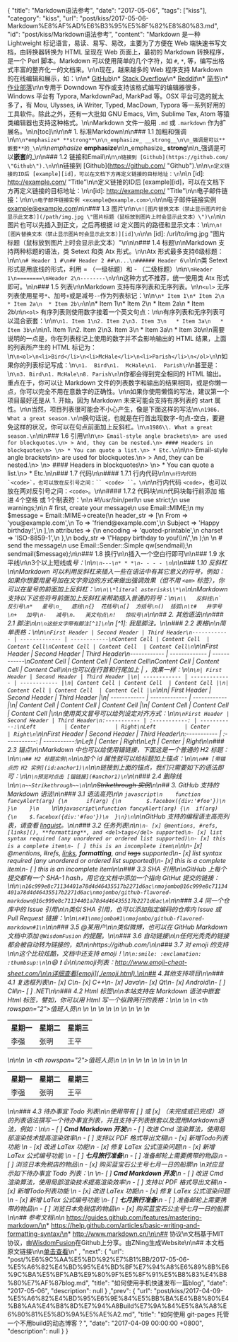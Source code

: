 {
    "title": "Markdown语法参考",
    "date": "2017-05-06",
    "tags": ["kiss"],
    "category": "kiss",
    "url": "post/kiss/2017-05-06-Markdown%E8%AF%AD%E6%B3%95%E5%8F%82%E8%80%83.md",
    "id": "post/kiss/Markdown语法参考",
    "content": "Markdown 是一种 Lightweight 标记语言，易读、易写、易改，主要为了方便在 Web 端快速书写文档，由转换器转换为 HTML 呈现在 Web 页面上，最初的 Markdown 转换程序，是一个 Perl 脚本。Markdown 可以使用简单的几个字符，如 `#`, `*`, 等，编写出格式丰富的整齐化一的文档来。\n\n现在，越来越多的 Web 程序支持 Markdown 的在线编辑和展示，如：\n\n* [GitHub](https://github.com/)\n* [Stack Overflow](http://stackoverflow.com/)\n* [Reddit](https://www.reddit.com/)\n* [简书](http://www.jianshu.com/)\n* [作业部落](https://www.zybuluo.com/)\n\n专用于 Downdown 写作或支持该格式编写的编辑器很多，Windows 平台有 Typora, MarkdownPad, MarkPad 等。OSX 平台可选的就太多了，有 Mou, Ulysses, iA Writer, Typed, MacDown, Typora 等一系列好用的工具软件。除此之外，还有一大批如 GNU Emacs, Vim, Sublime Tex, Atom 等猿类编辑器也支持这种格式。\n\nMarkdown 文件一般用 `.md` 或 `.markdown` 作为扩展名。\n\n[toc]\n\n\n# 1. 标准Markdown\n\n### 1.1 加粗和强调\n\n```\n*emphasize* **strong**\n\n_emphasize_ __strong__\n\n_强调是可以**嵌套**的_\n```\n\n*emphasize* **emphasize**\n\n_emphasize_ __strong__\n\n_强调是可以**嵌套**的_\n\n### 1.2 链接和Email\n\n```\n链接到 [Github](https://github.com/ \"Github\").\n```\n\n链接到 [Github](https://github.com/ \"Github\").\n\n```\n定义链接的ID后 [example][id]，可以在文档下方再定义链接的目标地址：\n```\n\n    [id]: http://example.com/  \"Title\"\n\n定义链接的ID后 [example][id]，可以在文档下方再定义链接的目标地址：\n\n[id]: http://example.com/  \"Title\"\n\n电子邮件链接：\n\n```\n电子邮件链接实例 <example@example.com>\n```\n\n电子邮件链接实例 <example@example.com>\n\n### 1.3 图片\n\n```\n![图片替换文本（禁止显示图片时会显示此文本）](/path/img.jpg \"图片标题（鼠标放到图片上时会显示此文本）\")\n```\n\n图片也可以先插入到正文，之后再根据 id 定义图片的路径和显示文本：\n\n```\n![图片替换文本（禁止显示图片时会显示此文本）][id]\n```\n\n    [id]: /url/to/img.jpg \"图片标题（鼠标放到图片上时会显示此文本）\"\n\n\n### 1.4 标题\n\nMarkdown 支持两种标题的语法，类 Setext 和类 Atx 形式。\n\nAtx 形式最多支持6级标题：\n\n```\n# Header 1 #\n## Header 2 ##\n...\n###### Header 6\n```\n\n类 Setext 形式是用底线的形式，利用 = （一级标题）和 - （二级标题）\n\n```\nHeader 1\n========\nHeader 2\n--------\n```\n\n这种方式不推荐，统一使用类 Atx 形式即可。\n\n### 1.5 列表\n\nMarkdown 支持有序列表和无序列表。\n\n`<ul>` 无序列表使用星号`*`、加号`+`或是减号`-`-作为列表标记：\n\n```\n* Item 1\n* Item 2\n  * Item 2a\n  * Item 2b\n```\n\n* Item 1\n* Item 2\n  * Item 2a\n  * Item 2b\n\n`<ol>` 有序列表则使用数字接着一个英文句点：\n\n有序列表和无序列表可以混合嵌套：\n\n```\n1. Item 1\n2. Item 2\n3. Item 3\n   * Item 3a\n   * Item 3b\n```\n\n1. Item 1\n2. Item 2\n3. Item 3\n   * Item 3a\n   * Item 3b\n\n需要说明的一点是，你在列表标记上使用的数字并不会影响输出的 HTML 结果，上面的列表所产生的 HTML 标记为：\n```\n<ol>\n<li>Bird</li>\n<li>McHale</li>\n<li>Parish</li>\n</ol>\n```\n如果你的列表标记写成：\n```\n1.  Bird\n1.  McHale\n1.  Parish\n```\n甚至是：\n```\n3. Bird\n1. McHale\n8. Parish\n```\n你都会得到完全相同的 HTML 输出。重点在于，你可以让 Markdown 文件的列表数字和输出的结果相同，或是你懒一点，你可以完全不用在意数字的正确性。\n\n如果你使用懒惰的写法，建议第一个项目最好还是从 1. 开始，因为 Markdown 未来可能会支持有序列表的 start 属性。\n\n当然，项目列表很可能会不小心产生，像是下面这样的写法\n```\n1986. What a great season.\n```\n换句话说，也就是在行首出现数字-句点-空白，要避免这样的状况，你可以在句点前面加上反斜杠。\n```\n1986\\. What a great season.\n```\n\n### 1.6 引用\n\n```\n> Email-style angle brackets\n> are used for blockquotes.\n> > And, they can be nested.\n> #### Headers in blockquotes\n> \n> * You can quote a list.\n> * Etc.\n```\n\n> Email-style angle brackets\n> are used for blockquotes.\n> > And, they can be nested.\n> \n> #### Headers in blockquotes\n> \n> * You can quote a list.\n> * Etc.\n\n### 1.7 代码\n\n#### 1.7.1 行内代码\n\n```\n行内代码 `<code>`，也可以放在反引号之间：`` <code> ``。\n```\n\n行内代码 `<code>`，也可以放在两对反引号之间：`` <code> ``。\n\n#### 1.7.2 代码块\n\n代码块每行前添加 缩进 4个空格 或 1个制表符：\n\n    #!/usr/bin/perl\n    use strict;\n    use warnings;\n\n    # first, create your message\n    use Email::MIME;\n    my $message = Email::MIME->create(\n      header_str => [\n        From    => 'you@example.com',\n        To      => 'friend@example.com',\n        Subject => 'Happy birthday!',\n      ],\n      attributes => {\n        encoding => 'quoted-printable',\n        charset  => 'ISO-8859-1',\n      },\n      body_str => \"Happy birthday to you!\\n\",\n    );\n    \n    # send the message\n    use Email::Sender::Simple qw(sendmail);\n    sendmail($message);\n\n### 1.8 换行\n\n插入一个空白行即可\n\n### 1.9 水平线\n\n3个以上短线或*号：\n\n```\n---\n* * *\n- - - - \n```\n\n### 1.10 反斜杠\n\nMarkdown 可以利用反斜杠来插入一些在语法中有其它意义的符号，例如：如果你想要用星号加在文字旁边的方式来做出强调效果（但不用 `<em>` 标签），你可以在星号的前面加上反斜杠：\n```\n\\*literal asterisks\\*\n```\n\nMarkdown 支持以下这些符号前面加上反斜杠来帮助插入普通的符号：\n```\n\\   反斜线\n`   反引号\n*   星号\n_   底线\n{}  花括号\n[]  方括号\n()  括弧\n\t#   井字号\n+   加号\n-   减号\n.   英文句点\n!   惊叹号\n```\n\n## 2. 其他语法\n\n### 2.1 脚注\n\n```\n这些文字带有脚注[^1]\n```\n    [^1]: 我是脚注。\n\n### 2.2 表格\n\n简单表格：\n\n```\nFirst Header | Second Header | Third Header\n------------ | ------------- | ------------\nContent Cell | Content Cell  | Content Cell\nContent Cell | Content Cell  | Content Cell\n```\n\nFirst Header | Second Header | Third Header\n------------ | ------------- | ------------\nContent Cell | Content Cell  | Content Cell\nContent Cell | Content Cell  | Content Cell\n\n也可以在行首和行尾加上 | ，效果一样：\n\n```\n| First Header | Second Header | Third Header |\n| ------------ | ------------- | ------------ |\n| Content Cell | Content Cell  | Content Cell |\n| Content Cell | Content Cell  | Content Cell |\n```\n\n| First Header | Second Header | Third Header |\n| ------------ | ------------- | ------------ |\n| Content Cell | Content Cell  | Content Cell |\n| Content Cell | Content Cell  | Content Cell |\n\n使用英文冒号可以给列设定对齐方式：\n\n```\nFirst Header | Second Header | Third Header\n:----------- | :-----------: | -----------:\nLeft         | Center        | Right\nLeft         | Center        | Right\n```\n\nFirst Header | Second Header | Third Header\n:----------- | :-----------: | -----------:\nLeft         | Center        | Right\nLeft         | Center        | Right\n\n### 2.3 锚点\n\nMarkdown 中也可以给使用锚链接，下面这是一个普通的 H2 标题：\n\n```\n## H2 标题实例\n```\n\n加个 id 属性就可以给标题加上锚点：\n\n```\n## [带锚点的 H2 实例](id:anchor1)\n```\n\n链接到上面的锚点，我们只需要如下的语法即可：\n\n```\n预览时点击 [锚链接](#anchor1)\n```\n\n### 2.4 删除线\n\n```\n~~Strikethrough~~\n```\n\n~~Strikethrough 实例~~\n\n## 3. GitHub 支持的 Markdown 语法\n\n### 3.1 语法高亮\n\n    ```javascript\n    function fancyAlert(arg) {\n      if(arg) {\n        $.facebox({div:'#foo'})\n      }\n    }\n    ```\n\n```javascript\nfunction fancyAlert(arg) {\n  if(arg) {\n    $.facebox({div:'#foo'})\n  }\n}\n```\n\nGitHub 支持的编程语主高亮列表，请查看 [linguist](https://github.com/github/linguist/blob/master/lib/linguist/languages.yml)。\n\n### 3.2 任务列表\n\n```\n- [x] @mentions, #refs, [links](), **formatting**, and <del>tags</del> supported\n- [x] list syntax required (any unordered or ordered list supported)\n- [x] this is a complete item\n- [ ] this is an incomplete item\n```\n\n- [x] @mentions, #refs, [links](), **formatting**, and <del>tags</del> supported\n- [x] list syntax required (any unordered or ordered list supported)\n- [x] this is a complete item\n- [ ] this is an incomplete item\n\n### 3.3 SHA 引用\n\nGitHub 上每个提交都有一个 SHA-1 hash，用它在文档中添加一个指向 GitHut 提交的链接：\n\n```\n16c999e8c71134401a78d4d46435517b2271d6ac\nmojombo@16c999e8c71134401a78d4d46435517b2271d6ac\nmojombo/github-flavored-markdown@16c999e8c71134401a78d4d46435517b2271d6ac\n```\n\n### 3.4 同一个仓库中的 Issue 引用\n\n类似 SHA 引用，也可以添加指定编码的仓库内 Issue 或 Pull Request 链接：\n\n```\n#1\nmojombo#1\nmojombo/github-flavored-markdown#1\n```\n\n### 3.5 @某用户\n\n类似微博，也可以在 GitHub Markdown 文档中添加 `@WisdomFusion` 的提醒。\n\n### 3.6 自动链接\n\n任何光秃秃的链接都会被自动转为链接的，如\n\nhttps://github.com/\n\n### 3.7 对 emoji 的支持\n\n这个比较炫酷，文档中还支持 emoji！\n```\n:smile: :exclamation: :thumbsup:\n```\n:smile: :exclamation: :thumbsup:\n\nemoji列表：http://www.emoji-cheat-sheet.com/\n\n详细查看[emoji](./emoji.html).\n\n## 4.其他支持项目\n\n### 4.1 复选框列表\n- [x] C\n- [x] C++\n- [x] Java\n- [x] Qt\n- [x] Android\n- [ ] C#\n- [ ] .NET\n\n### 4.2 Html 标签\n\n本站支持在 Markdown 语法中嵌套 Html 标签，譬如，你可以用 Html 写一个纵跨两行的表格：\n\n    <table>\n        <tr>\n            <th rowspan=\"2\">值班人员</th>\n            <th>星期一</th>\n            <th>星期二</th>\n            <th>星期三</th>\n        </tr>\n        <tr>\n            <td>李强</td>\n            <td>张明</td>\n            <td>王平</td>\n        </tr>\n    </table>\n\n<table>\n    <tr>\n        <th rowspan=\"2\">值班人员</th>\n        <th>星期一</th>\n        <th>星期二</th>\n        <th>星期三</th>\n    </tr>\n    <tr>\n        <td>李强</td>\n        <td>张明</td>\n        <td>王平</td>\n    </tr>\n</table>\n\n### 4.3 待办事宜 Todo 列表\n\n使用带有 [ ] 或 [x] （未完成或已完成）项的列表语法撰写一个待办事宜列表，并且支持子列表嵌套以及混用Markdown语法，例如：\n\n    - [ ] **Cmd Markdown 开发**\n        - [ ] 改进 Cmd 渲染算法，使用局部渲染技术提高渲染效率\n        - [ ] 支持以 PDF 格式导出文稿\n        - [x] 新增Todo列表功能 \n        - [x] 改进 LaTex 功能\n            - [x] 修复 LaTex 公式渲染问题\n            - [x] 新增 LaTex 公式编号功能 \n    - [ ] **七月旅行准备**\n        - [ ] 准备邮轮上需要携带的物品\n        - [ ] 浏览日本免税店的物品\n        - [x] 购买蓝宝石公主号七月一日的船票\n        \n对应显示如下待办事宜 Todo 列表：\n        \n- [ ] **Cmd Markdown 开发**\n    - [ ] 改进 Cmd 渲染算法，使用局部渲染技术提高渲染效率\n    - [ ] 支持以 PDF 格式导出文稿\n    - [x] 新增Todo列表功能 \n    - [x] 改进 LaTex 功能\n        - [x] 修复 LaTex 公式渲染问题\n        - [x] 新增 LaTex 公式编号功能 \n- [ ] **七月旅行准备**\n    - [ ] 准备邮轮上需要携带的物品\n    - [ ] 浏览日本免税店的物品\n    - [x] 购买蓝宝石公主号七月一日的船票\n\n## 参考文档\n\n* https://guides.github.com/features/mastering-markdown/\n* https://help.github.com/articles/basic-writing-and-formatting-syntax/\n* http://www.markdown.cn/\n\n## 协议\n文档基于MIT协议，由[WisdomFusion](https://github.com/WisdomFusion/markdown-reference)在Github上分享。由ZNing生成Website\n\n## 本文档原文链接\n\n[单击查看](https://git.zning.net.cn/zning/mdman/src/gh-pages/Markdown语法参考.md)\n"
    , "next": {
        "url": "post/%E6%9C%AA%E5%BD%92%E7%B1%BB/2017-05-06-%E5%A6%82%E4%BD%95%E4%BD%BF%E7%94%A8%E6%89%8B%E6%9C%BA%E5%BF%AB%E9%80%9F%E5%8F%91%E5%B8%83%E4%B8%80%E7%AF%87blog.md",
        "title": "如何使用手机快速发布一篇blog",
        "date": "2017-05-06",
        "description": null
    }
    ,"prev": {
        "url": "post/kiss/2017-04-09-%E5%A6%82%E4%BD%95%E6%9E%84%E5%BB%BA%E4%B8%80%E4%B8%AA%E4%B8%8D%E7%94%A8Build%E7%9A%84%E5%8A%A8%E6%80%81%E5%8D%9A%E5%AE%A2.md",
        "title": "如何使用 git-pages 托管一个不用build的动态博客？",
        "date": "2017-04-09 00:00:00 +0800",
        "description": null
    }
}
